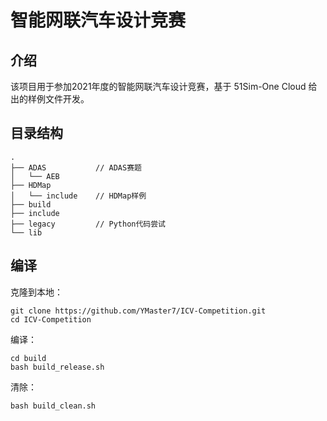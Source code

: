 # 智能网联汽车设计竞赛

## 介绍

该项目用于参加2021年度的智能网联汽车设计竞赛，基于 51Sim-One Cloud 给出的样例文件开发。

## 目录结构

```
.
├── ADAS           // ADAS赛题
│   └── AEB
├── HDMap
│   └── include    // HDMap样例
├── build
├── include
├── legacy         // Python代码尝试
└── lib
```

## 编译

克隆到本地：

```shell
git clone https://github.com/YMaster7/ICV-Competition.git
cd ICV-Competition
```

编译：

```shell
cd build
bash build_release.sh
```

清除：

```shell
bash build_clean.sh
```